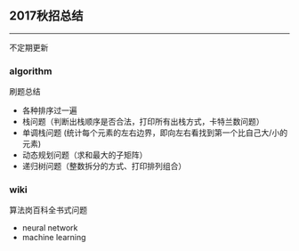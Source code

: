 ## 2017秋招总结
-----------
不定期更新

### algorithm
刷题总结
- 各种排序过一遍
- 栈问题（判断出栈顺序是否合法，打印所有出栈方式，卡特兰数问题）
- 单调栈问题 (统计每个元素的左右边界，即向左右看找到第一个比自己大/小的元素) 
- 动态规划问题（求和最大的子矩阵）
- 递归树问题（整数拆分的方式、打印排列组合）

### wiki
算法岗百科全书式问题
- neural network
- machine learning
